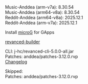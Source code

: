 Music-Anddea (arm-v7a): 8.30.54  
Music-Anddea (arm64-v8a): 8.30.54  
Reddit-Anddea (arm64-v8a): 2025.12.1  
Reddit-Anddea (arm-v7a): 2025.12.1  

Install [microG](https://github.com/ReVanced/GmsCore/releases) for GApps  

[revanced-builder](https://github.com/geologically/revanced-builder)
  
CLI: j-hc/revanced-cli-5.0.0-all.jar  
Patches: anddea/patches-3.12.0.rvp  
[Changelog](https://github.com/anddea/revanced-patches/releases/tag/v3.12.0)  

Skipped:  
Patches: anddea/patches-3.12.0.rvp    
